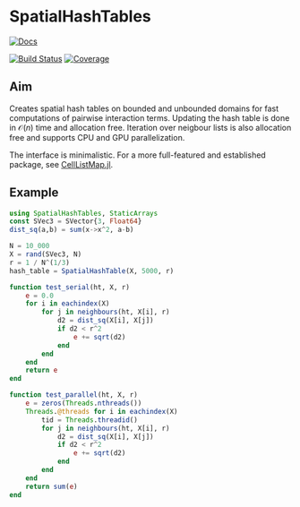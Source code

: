 # SpatialHashTables

[![Docs](https://img.shields.io/badge/docs-stable-blue.svg)](https://SteffenPL.github.io/SpatialHashTables.jl/stable/)
<!-- 
[![Dev](https://img.shields.io/badge/docs-dev-blue.svg)](https://SteffenPL.github.io/SpatialHashTables.jl/dev/)
-->

[![Build Status](https://github.com/SteffenPL/SpatialHashTables.jl/actions/workflows/CI.yml/badge.svg?branch=main)](https://github.com/SteffenPL/SpatialHashTables.jl/actions/workflows/CI.yml?query=branch%3Amain)
[![Coverage](https://codecov.io/gh/SteffenPL/SpatialHashTables.jl/branch/main/graph/badge.svg)](https://codecov.io/gh/SteffenPL/SpatialHashTables.jl)

## Aim 

Creates spatial hash tables on bounded and unbounded domains for fast 
computations of pairwise interaction terms. Updating the hash table is 
done in $\mathcal{O}(n)$ time and allocation free. Iteration over neigbour lists 
is also allocation free and supports CPU and GPU parallelization.

The interface is minimalistic. For a more full-featured and established package, see 
[CellListMap.jl](https://github.com/m3g/CellListMap.jl).


## Example 

```julia
using SpatialHashTables, StaticArrays
const SVec3 = SVector{3, Float64}
dist_sq(a,b) = sum(x->x^2, a-b)

N = 10_000
X = rand(SVec3, N)
r = 1 / N^(1/3)	
hash_table = SpatialHashTable(X, 5000, r)

function test_serial(ht, X, r)
    e = 0.0
    for i in eachindex(X)
        for j in neighbours(ht, X[i], r)
            d2 = dist_sq(X[i], X[j])
            if d2 < r^2
                e += sqrt(d2)  
            end
        end
    end
    return e
end

function test_parallel(ht, X, r)
    e = zeros(Threads.nthreads())
    Threads.@threads for i in eachindex(X)
        tid = Threads.threadid()
        for j in neighbours(ht, X[i], r)
            d2 = dist_sq(X[i], X[j])
            if d2 < r^2
                e += sqrt(d2)  
            end
        end
    end
    return sum(e)
end
```